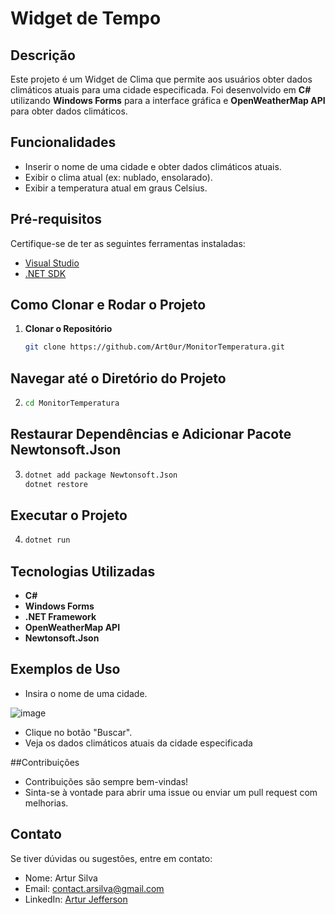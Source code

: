 # Widget de Tempo

## Descrição
Este projeto é um Widget de Clima que permite aos usuários obter dados climáticos atuais para uma cidade especificada. 
Foi desenvolvido em **C#** utilizando **Windows Forms** para a interface gráfica e **OpenWeatherMap API** para obter dados climáticos.

## Funcionalidades
- Inserir o nome de uma cidade e obter dados climáticos atuais.
- Exibir o clima atual (ex: nublado, ensolarado).
- Exibir a temperatura atual em graus Celsius.

## Pré-requisitos
Certifique-se de ter as seguintes ferramentas instaladas:
- [Visual Studio](https://visualstudio.microsoft.com/)
- [.NET SDK](https://dotnet.microsoft.com/download)

## Como Clonar e Rodar o Projeto
1. **Clonar o Repositório**
   ```bash
   git clone https://github.com/Art0ur/MonitorTemperatura.git

## Navegar até o Diretório do Projeto
2. ```bash
   cd MonitorTemperatura

## Restaurar Dependências e Adicionar Pacote Newtonsoft.Json
3. ```bash
   dotnet add package Newtonsoft.Json
   dotnet restore

## Executar o Projeto
4. ```bash
   dotnet run

## Tecnologias Utilizadas
- **C#**
- **Windows Forms**
- **.NET Framework**
- **OpenWeatherMap API**
- **Newtonsoft.Json**

## Exemplos de Uso
- Insira o nome de uma cidade.

![image](https://github.com/user-attachments/assets/ef49424f-49b2-4fce-b5c2-2c9e4fc303ba)

- Clique no botão "Buscar".
- Veja os dados climáticos atuais da cidade especificada

##Contribuições
- Contribuições são sempre bem-vindas!
- Sinta-se à vontade para abrir uma issue ou enviar um pull request com melhorias.

## Contato
Se tiver dúvidas ou sugestões, entre em contato:
- Nome: Artur Silva
- Email: [contact.arsilva@gmail.com](mailto:contact.arsilva@gmail.com)
- LinkedIn: [Artur Jefferson](https://www.linkedin.com/in/arturjefferson)
